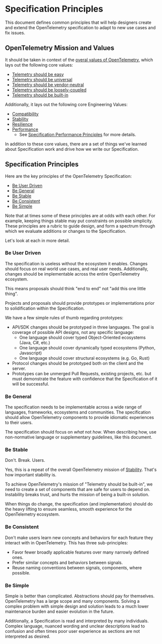 # Specification Principles

This document defines common principles that will help designers create and extend
the OpenTelemetry specification to adapt to new use cases and fix issues.

## OpenTelemetry Mission and Values

It should be taken in context of the [overal values of OpenTelemetry](https://opentelemetry.io/community/mission/), which lays out the following core values:

- [Telemetry should be easy](https://opentelemetry.io/community/mission/#telemetry-should-be-easy)
- [Telemetry should be universal](https://opentelemetry.io/community/mission/#telemetry-should-be-universal)
- [Telemetry should be vendor-neutral](https://opentelemetry.io/community/mission/#telemetry-should-be-vendor-neutral)
- [Telemetry should be loosely-coupled](https://opentelemetry.io/community/mission/#telemetry-should-be-loosely-coupled)
- [Telemetry should be built-in](https://opentelemetry.io/community/mission/#telemetry-should-be-built-in)

Additionally, it lays out the following core Engineering Values:

- [Compatibility](https://opentelemetry.io/community/mission/#we-value-_compatibility_)
- [Stability](https://opentelemetry.io/community/mission/#we-value-_stability_)
- [Resilience](https://opentelemetry.io/community/mission/#we-value-_resilience_)
- [Performance](https://opentelemetry.io/community/mission/#we-value-_performance_)
  - See [Specification Performance Principles](performance.md) for more details.

In addition to these core values, there are a set of things we've learned about
Specification work and drive how we write our Specification.

## Specification Principles

Here are the key principles of the OpenTelemetry Specification:

- [Be User Driven](#be-user-driven)
- [Be General](#be-general)
- [Be Stable](#be-stable)
- [Be Consistent](#be-consistent)
- [Be Simple](#be-stable)

Note that at times some of these principles are at odds with each other. For
example, keeping things stable may put constraints on possible simplicity. These
principles are a rubric to guide design, and form a spectrum through which we
evaluate additions or changes to the Specification.

Let's look at each in more detail.

### Be User Driven

The specification is useless without the ecosystem it enables. Changes should
focus on real world use cases, and real user needs. Additionally, changes should
be implementable across the entire OpenTelemetry ecosystem.

This means proposals should think "end to end" not "add this one little thing".

Projects and proposals should provide prototypes or implementations
prior to solidification within the Specification.

We have a few simple rules of thumb regarding prototypes:

- API/SDK changes should be prototyped in three languages.  The goal is
  coverage of possible API designs, not any specific language:
  - One language should cover typed Object-Oriented ecosystems (Java, C#, etc.)
  - One language should cover dynamically typed ecosystems (Python, Javascript)
  - One language should cover structural ecosystems (e.g. Go, Rust)
- Protocol changes should be prototyped both on the client and the server.
- Prototypes can be unmerged Pull Requests, existing projects, etc. but must
  demonstrate the feature with confidence that the Specification of it will
  be successful.

### Be General

The specification needs to be implementable across a wide range of languages,
frameworks, ecosystems and communities. The specification should allow
OpenTelemetry components to provide idiomatic experiences to their users.

The specification should focus on *what* not *how*. When describing how, use
non-normative language or supplementary guidelines, like this document.

### Be Stable

Don't. Break. Users.

Yes, this is a repeat of the overall OpenTelemetry mission of
[Stability](https://opentelemetry.io/community/mission/#we-value-_stability_).
That's how important stability is.

To achieve OpenTelemetry's mission of "Telemetry should be built-in", we need to
create a set of components that are safe for users to depend on. Instability
breaks trust, and hurts the mission of being a built-in solution.

When things do change, the specification (and implementation) should do the
heavy lifting to ensure seamless, smooth experience for the OpenTelemetry
ecosystem.

### Be Consistent

Don't make users learn new concepts and behaviors for each feature they interact
with in OpenTelemetry.  This has three sub-principles:

- Favor fewer broadly applicable features over many narrowly defined ones.
- Prefer similar concepts and behaviors between signals.
- Reuse naming conventions between signals, components, where possible.

### Be Simple

Simple is better than complicated. Abstractions should pay for themselves.
OpenTelemetry has a large scope and many components. Solving a complex problem
with simple design and solution leads to a much lower maintenance burden and
easier evolution in the future.

Additionally, a Specification is read and interpreted by many individuals.
Complex language, nuanced wording and unclear descriptions lead to confusion and
often times poor user experience as sections are not interpreted as desired.
